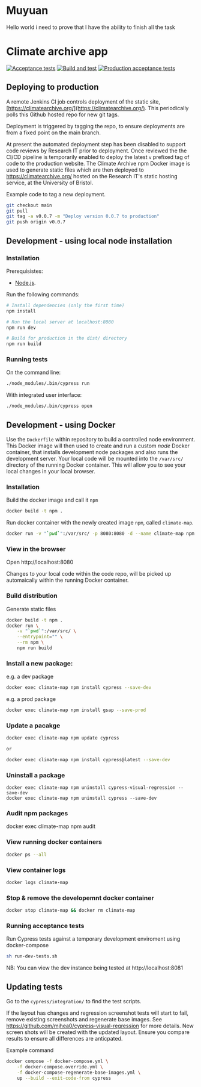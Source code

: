 # Muyuan
Hello world
i need  to prove that I have the ability to finish all the task
# Climate archive app

[![Acceptance tests](https://github.com/sebsteinig/climate-archive/actions/workflows/cypress.yml/badge.svg)](https://github.com/sebsteinig/climate-archive/actions/workflows/cypress.yml) [![Build and test](https://github.com/sebsteinig/climate-archive/actions/workflows/docker.yml/badge.svg)](https://github.com/sebsteinig/climate-archive/actions/workflows/docker.yml) [![Production acceptance tests](https://github.com/sebsteinig/climate-archive/actions/workflows/production.yml/badge.svg)](https://github.com/sebsteinig/climate-archive/actions/workflows/production.yml)

## Deploying to production

A remote Jenkins CI job controls deployment of the static site, [https://climatearchive.org/](https://climatearchive.org/). This periodically polls this Github hosted repo for new git tags.

Deployment is triggered by tagging the repo, to ensure deployments are from a fixed point on the main branch.

At present the automated deployment step has been disabled to support code reviews by Research IT prior to deployment. Once reviewed the the CI/CD pipeline is temporarily enabled to deploy the latest `v` prefixed tag of code to the production website. The Climate Archive npm Docker image is used to generate static files which are then deployed to https://climatearchive.org/ hosted on the Research IT's static hosting service, at the University of Bristol.

Example code to tag a new deployment.

```bash
git checkout main
git pull
git tag -a v0.0.7 -m "Deploy version 0.0.7 to production"
git push origin v0.0.7
```

## Development - using local node installation

### Installation

Prerequisistes:

* [Node.js](https://nodejs.org/en/download/).

Run the following commands:

``` bash
# Install dependencies (only the first time)
npm install

# Run the local server at localhost:8080
npm run dev

# Build for production in the dist/ directory
npm run build
```

### Running tests

On the command line:
``` bash
./node_modules/.bin/cypress run
```

With integrated user interface:
``` bash
./node_modules/.bin/cypress open
```

## Development - using Docker

Use the `Dockerfile` within repository to build a controlled node environment. This Docker image will then used to create and run a custom *node* Docker container, that installs development node packages and also runs the development server. Your local code will be mounted into the `/var/src/` directory of the running Docker container. This will allow you to see your local changes in your local browser.

### Installation

Build the docker image and call it `npm`
``` bash
docker build -t npm .
```

Run docker container with the newly created image `npm`, called `climate-map`. 
``` bash
docker run -v "`pwd`":/var/src/ -p 8080:8080 -d --name climate-map npm
```
    
### View in the browser

Open http://localhost:8080

Changes to your local code within the code repo, will be picked up automaically within the running Docker container.

### Build distribution

Generate static files

```bash
docker build -t npm .
docker run \
    -v "`pwd`":/var/src/ \
    --entrypoint="" \
    --rm npm \
    npm run build
```

### Install a new package:

e.g. a dev package
``` bash
docker exec climate-map npm install cypress --save-dev
```

e.g. a prod package
``` bash
docker exec climate-map npm install gsap --save-prod
```

### Update a pacakge
``` bash
docker exec climate-map npm update cypress

or

docker exec climate-map npm install cypress@latest --save-dev
```

### Uninstall a package

```
docker exec climate-map npm uninstall cypress-visual-regression --save-dev
docker exec climate-map npm uninstall cypress --save-dev
```

### Audit npm packages

docker exec climate-map npm audit

### View running docker containers
``` bash
docker ps --all
```

### View container logs
``` bash
docker logs climate-map
```

### Stop & remove the developemnt docker container
``` bash
docker stop climate-map && docker rm climate-map
```

### Running acceptance tests
Run Cypress tests against a temporary development enviroment using docker-compose

```bash
sh run-dev-tests.sh
```

NB: You can view the dev instance being tested at http://localhost:8081

## Updating tests

Go to the `cypress/integration/` to find the test scripts. 

If the layout has changes and regression screenshot tests will start to fail, remove existing screenshots and regenerate base images. See https://github.com/mjhea0/cypress-visual-regression for more details. New screen shots will be created with the updated layout. Ensure you compare results to ensure all differences are anticpated. 

Example command
```bash
docker compose -f docker-compose.yml \
    -f docker-compose.override.yml \
    -f docker-compose-regenerate-base-images.yml \
    up --build --exit-code-from cypress
```
